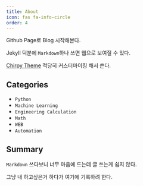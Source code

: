 ```yaml
---
title: About
icon: fas fa-info-circle
order: 4
---
```


Github Page로 Blog 시작해본다.

Jekyll 덕분에 `Markdown`하나 쓰면 웹으로 보여질 수 있다.

[Chirpy Theme](https://chirpy.cotes.page/posts/text-and-typography/) 적당히 커스터마이징 해서 쓴다.


## Categories

- `Python`
- `Machine Learning`
- `Engineering Calculation`
- `Math`
- `WEB`
- `Automation`

## Summary

`Markdown` 쓰다보니 너무 마음에 드는데 글 쓰는게 쉽지 않다. 

그냥 내 하고싶은거 하다가 여기에 기록하려 한다.